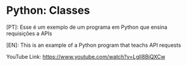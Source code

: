 # Python: Classes

[PT]: Esse é um exemplo de um programa em Python que ensina requisições a APIs

[EN]: This is an example of a Python program that teachs API requests

YouTube Link: https://www.youtube.com/watch?v=LgIl8BjQXCw